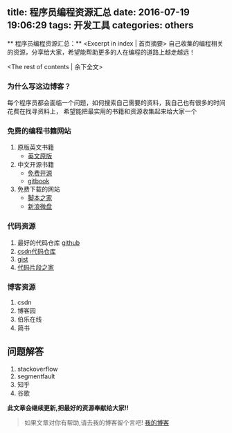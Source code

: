 title: 程序员编程资源汇总
date: 2016-07-19 19:06:29
tags: 开发工具
categories: others
---
** 程序员编程资源汇总：** <Excerpt in index | 首页摘要>
    自己收集的编程相关的资源，分享给大家，希望能帮助更多的人在编程的道路上越走越远！
<!-- more -->
<The rest of contents | 余下全文>

### 为什么写这边博客？
每个程序员都会面临一个问题，如何搜索自己需要的资料，我自己也有很多的时间花费在找寻资料上，
希望能把最实用的书籍和资源收集起来给大家一个

### 免费的编程书籍网站
1. 原版英文书籍
    - [英文原版](http://www.salttiger.com/)
2. 中文开源书籍
    - [免费开源](https://github.com/vhf/free-programming-books/blob/master/free-programming-books-zh.md)
    - [gitbook](https://www.gitbook.com)
3. 免费下载的网站
    - [脚本之家](http://www.jb51.net/jiaoben/)
    - [新浪微盘](http://vdisk.weibo.com/)


### 代码资源

1. 最好的代码仓库 [github](https://github.com/)
2. [csdn代码仓库](https://code.csdn.net/)
3. [gist](https://gist.github.com/)
4. [代码片段之家](http://www.phpxs.com/code/)

### 博客资源
1. csdn
2. 博客园
3. 伯乐在线
4. 简书

## 问题解答
1. stackoverflow
2. segmentfault
3. 知乎
4. 谷歌

**此文章会继续更新,把最好的资源奉献给大家!!**

> 如果文章对你有帮助,请去我的博客留个言吧! [我的博客][1]

[1]: http://geeksblog.cc
